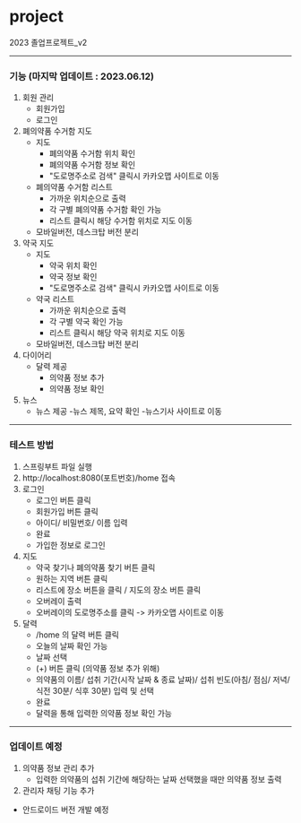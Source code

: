 # project
2023 졸업프로젝트_v2

---



### 기능 (마지막 업데이트 : 2023.06.12)
1. 회원 관리
    - 회원가입
    - 로그인
2. 폐의약품 수거함 지도
    - 지도
      - 폐의약품 수거함 위치 확인
      - 폐의약품 수거함 정보 확인
      - "도로명주소로 검색" 클릭시 카카오맵 사이트로 이동
    - 폐의약품 수거함 리스트
      - 가까운 위치순으로 출력
      - 각 구별 폐의약품 수거함 확인 가능
      - 리스트 클릭시 해당 수거함 위치로 지도 이동
    - 모바일버전, 데스크탑 버전 분리
3. 약국 지도
    - 지도
      - 약국 위치 확인
      - 약국 정보 확인
      - "도로명주소로 검색" 클릭시 카카오맵 사이트로 이동
    - 약국 리스트
      - 가까운 위치순으로 출력
      - 각 구별 약국 확인 가능
      - 리스트 클릭시 해당 약국 위치로 지도 이동
    - 모바일버전, 데스크탑 버전 분리
4. 다이어리
    - 달력 제공
      - 의약품 정보 추가
      - 의약품 정보 확인
5. 뉴스
   - 뉴스 제공
     -뉴스 제목, 요약 확인
     -뉴스기사 사이트로 이동


---



### 테스트 방법
1. 스프링부트 파일 실행
2. http://localhost:8080(포트번호)/home 접속
3. 로그인
    - 로그인 버튼 클릭
    - 회원가입 버튼 클릭
    - 아이디/ 비밀번호/ 이름 입력
    - 완료
    - 가입한 정보로 로그인
4. 지도
    - 약국 찾기나 폐의약품 찾기 버튼 클릭
    - 원하는 지역 버튼 클릭
    - 리스트에 장소 버튼을 클릭 / 지도의 장소 버튼 클릭
    - 오버레이 출력
    - 오버레이의 도로명주소를 클릭 -> 카카오맵 사이트로 이동
5. 달력
    - /home 의 달력 버튼 클릭
    - 오늘의 날짜 확인 가능
    - 날짜 선택
    - (+) 버튼 클릭 (의약품 정보 추가 위해)
    - 의약품의 이름/ 섭취 기간(시작 날짜 & 종료 날짜)/ 섭취 빈도(아침/ 점심/ 저녁/ 식전 30분/ 식후 30분) 입력 및 선택
    - 완료
    - 달력을 통해 입력한 의약품 정보 확인 가능



---



### 업데이트 예정
1. 의약품 정보 관리 추가
    - 입력한 의약품의 섭취 기간에 해당하는 날짜 선택했을 때만 의약품 정보 출력
2. 관리자 채팅 기능 추가

+ 안드로이드 버전 개발 예정
